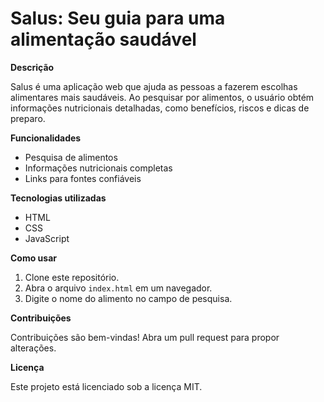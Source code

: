 # Salus: Seu guia para uma alimentação saudável

**Descrição**

Salus é uma aplicação web que ajuda as pessoas a fazerem escolhas alimentares mais saudáveis. Ao pesquisar por alimentos, o usuário obtém informações nutricionais detalhadas, como benefícios, riscos e dicas de preparo.

**Funcionalidades**

* Pesquisa de alimentos
* Informações nutricionais completas
* Links para fontes confiáveis

**Tecnologias utilizadas**

* HTML
* CSS
* JavaScript

**Como usar**

1. Clone este repositório.
2. Abra o arquivo `index.html` em um navegador.
3. Digite o nome do alimento no campo de pesquisa.

**Contribuições**

Contribuições são bem-vindas! Abra um pull request para propor alterações.

**Licença**

Este projeto está licenciado sob a licença MIT.
